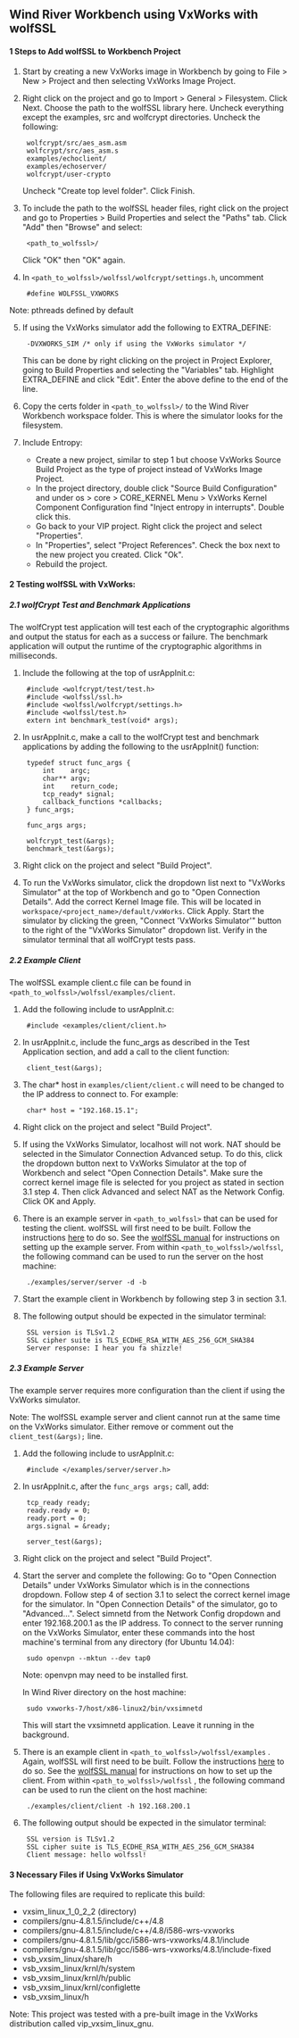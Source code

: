 ## Wind River Workbench using VxWorks with wolfSSL
#### 1 Steps to Add wolfSSL to Workbench Project
1. Start by creating a new VxWorks image in Workbench by going to File > New >
Project and then selecting VxWorks Image Project.

2. Right click on the project and go to Import > General > Filesystem. Click Next.
Choose the path to the wolfSSL library here. Uncheck everything except the examples,
src and wolfcrypt directories. Uncheck the following:

        wolfcrypt/src/aes_asm.asm
        wolfcrypt/src/aes_asm.s
        examples/echoclient/
        examples/echoserver/
        wolfcrypt/user-crypto

    Uncheck "Create top level folder". Click Finish.

3. To include the path to the wolfSSL header files, right click on the project
and go to Properties > Build Properties and select the "Paths" tab. Click "Add"
then "Browse" and select:

        <path_to_wolfssl>/

    Click "OK" then "OK" again.

4. In ```<path_to_wolfssl>/wolfssl/wolfcrypt/settings.h```, uncomment

        #define WOLFSSL_VXWORKS

Note: pthreads defined by default

5. If using the VxWorks simulator add the following to EXTRA\_DEFINE:

        -DVXWORKS_SIM /* only if using the VxWorks simulator */

    This can be done by right clicking on the project in Project Explorer, going to
    Build Properties and selecting the "Variables" tab. Highlight EXTRA\_DEFINE and
    click "Edit". Enter the above define to the end of the line.

6. Copy the certs folder in ```<path_to_wolfssl>/``` to the Wind River Workbench
workspace folder. This is where the simulator looks for the filesystem.

7. Include Entropy:

    - Create a new project, similar to step 1 but choose VxWorks Source Build
    Project as the type of project instead of VxWorks Image Project.
    - In the project directory, double click "Source Build Configuration" and
    under os > core > CORE\_KERNEL Menu > VxWorks Kernel Component
    Configuration find "Inject entropy in interrupts". Double click this.
    - Go back to your VIP project. Right click the project and select "Properties".
    - In "Properties", select "Project References". Check the box next to the
    new project you created. Click "Ok".
    - Rebuild the project.

#### 2 Testing wolfSSL with VxWorks:
##### 2.1 wolfCrypt Test and Benchmark Applications
The wolfCrypt test application will test each of the cryptographic algorithms
and output the status for each as a success or failure. The benchmark application will output the runtime of the cryptographic algorithms in milliseconds.

1. Include the following at the top of usrAppInit.c:

        #include <wolfcrypt/test/test.h>
        #include <wolfssl/ssl.h>
        #include <wolfssl/wolfcrypt/settings.h>
        #include <wolfssl/test.h>
        extern int benchmark_test(void* args);

2. In usrAppInit.c, make a call to the wolfCrypt test and benchmark applications
by adding the following to the usrAppInit() function:

        typedef struct func_args {
	        int    argc;
	        char** argv;
	        int    return_code;
	        tcp_ready* signal;
	        callback_functions *callbacks;
	    } func_args;

	    func_args args;

	    wolfcrypt_test(&args);
	    benchmark_test(&args);

3. Right click on the project and select "Build Project".

4. To run the VxWorks simulator, click the dropdown list next to "VxWorks Simulator" at the top of Workbench and go to "Open Connection Details". Add the correct Kernel Image file. This will be located in ```workspace/<project_name>/default/vxWorks```. Click Apply. Start the simulator by clicking the green, "Connect 'VxWorks Simulator'" button to the right of the "VxWorks Simulator" dropdown list. Verify in the simulator terminal that all wolfCrypt tests pass.

##### 2.2 Example Client
The wolfSSL example client.c file can be found in ```<path_to_wolfssl>/wolfssl/examples/client```.

1. Add the following include to usrAppInit.c:

        #include <examples/client/client.h>

2. In usrAppInit.c, include the func\_args as described in the Test Application
section, and add a call to the client function:

        client_test(&args);

3. The char* host in ```examples/client/client.c``` will need to be changed to the IP address to connect to. For example:

        char* host = "192.168.15.1";

4. Right click on the project and select "Build Project".

5. If using the VxWorks Simulator, localhost will not work. NAT should be selected in the Simulator Connection Advanced setup. To do this, click the dropdown button next to VxWorks Simulator at the top of Workbench and select "Open Connection Details". Make sure the correct kernel image file is selected for you project as stated in section 3.1 step 4. Then click Advanced and select NAT as the Network Config. Click OK and Apply.

6. There is an example server in ```<path_to_wolfssl>``` that can be used for testing the client. wolfSSL will first need to be built. Follow the instructions [here](https://www.wolfssl.com/wolfSSL/Docs-wolfssl-manual-2-building-wolfssl.html) to do so. See the [wolfSSL manual]( https://wolfssl.com/wolfSSL/Docs-wolfssl-manual-3-getting-started.html) for instructions on setting up the example server. From within ```<path_to_wolfssl>/wolfssl```, the following command can be used to run the server on the host machine:

        ./examples/server/server -d -b

7. Start the example client in Workbench by following step 3 in section 3.1.

8. The following output should be expected in the simulator terminal:

        SSL version is TLSv1.2
        SSL cipher suite is TLS_ECDHE_RSA_WITH_AES_256_GCM_SHA384
        Server response: I hear you fa shizzle!

##### 2.3 Example Server
The example server requires more configuration than the client if using the
VxWorks simulator.

Note: The wolfSSL example server and client cannot run at the same time on the VxWorks simulator. Either remove or comment out the ```client_test(&args);``` line.

1. Add the following include to usrAppInit.c:

        #include </examples/server/server.h>

2. In usrAppInit.c, after the ```func_args args;``` call, add:

        tcp_ready ready;
	    ready.ready = 0;
	    ready.port = 0;
	    args.signal = &ready;

        server_test(&args);

3. Right click on the project and select "Build Project".

4. Start the server and complete the following:
    Go to "Open Connection Details" under VxWorks Simulator which is in the connections
    dropdown. Follow step 4 of section 3.1 to select the correct kernel image for the simulator. In "Open Connection Details" of the simulator, go to "Advanced...". Select simnetd from the Network Config dropdown and enter
    192.168.200.1 as the IP address. To connect to the server running on the VxWorks Simulator, enter these commands
    into the host machine's terminal from any directory (for Ubuntu 14.04):

        sudo openvpn --mktun --dev tap0

    Note: openvpn may need to be installed first.

    In Wind River directory on the host machine:

        sudo vxworks-7/host/x86-linux2/bin/vxsimnetd

    This will start the vxsimnetd application. Leave it running in the background.

5. There is an example client in ```<path_to_wolfssl>/wolfssl/examples``` . Again, wolfSSL will first need to be built. Follow the instructions [here](https://www.wolfssl.com/wolfSSL/Docs-wolfssl-manual-2-building-wolfssl.html) to do so. See the [wolfSSL manual]( https://wolfssl.com/wolfSSL/Docs-wolfssl-manual-3-getting-started.html) for instructions on how to set up the client. From within ```<path_to_wolfssl>/wolfssl``` , the following command can be used to run the client on the host machine:

        ./examples/client/client -h 192.168.200.1

6. The following output should be expected in the simulator terminal:

        SSL version is TLSv1.2
        SSL cipher suite is TLS_ECDHE_RSA_WITH_AES_256_GCM_SHA384
        Client message: hello wolfssl!

#### 3 Necessary Files if Using VxWorks Simulator
The following files are required to replicate this build:
* vxsim\_linux\_1\_0\_2\_2 (directory)
* compilers/gnu-4.8.1.5/include/c++/4.8
* compilers/gnu-4.8.1.5/include/c++/4.8/i586-wrs-vxworks
* compilers/gnu-4.8.1.5/lib/gcc/i586-wrs-vxworks/4.8.1/include
* compilers/gnu-4.8.1.5/lib/gcc/i586-wrs-vxworks/4.8.1/include-fixed
* vsb\_vxsim\_linux/share/h
* vsb\_vxsim\_linux/krnl/h/system
* vsb\_vxsim\_linux/krnl/h/public
* vsb\_vxsim\_linux/krnl/configlette
* vsb\_vxsim\_linux/h

Note: This project was tested with a pre-built image in the VxWorks distribution
called vip\_vxsim\_linux\_gnu.

